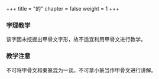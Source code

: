 +++
title = "的"
chapter = false
weight = 1
+++
### 字理教学
该字因未挖掘出甲骨文字形，故不适宜利用甲骨文进行教学。
### 教学注意
不可将甲骨文和秦篆混为一谈。不可拿小篆当作甲骨文进行讲解。